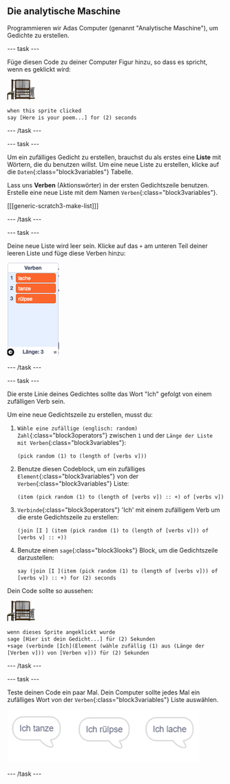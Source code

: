 ## Die analytische Maschine

Programmieren wir Adas Computer (genannt "Analytische Maschine"), um Gedichte zu erstellen.

\--- task \---

Füge diesen Code zu deiner Computer Figur hinzu, so dass es spricht, wenn es geklickt wird:

![Computer Sprite](images/computer-sprite.png)

```blocks3
when this sprite clicked
say [Here is your poem...] for (2) seconds
```

\--- /task \---

\--- task \---

Um ein zufälliges Gedicht zu erstellen, brauchst du als erstes eine **Liste** mit Wörtern, die du benutzen willst. Um eine neue Liste zu erstellen, klicke auf die `Daten`{:class="block3variables"} Tabelle.

Lass uns **Verben** (Aktionswörter) in der ersten Gedichtszeile benutzen. Erstelle eine neue Liste mit dem Namen `Verben`{:class="block3variables"}.

[[[generic-scratch3-make-list]]]

\--- /task \---

\--- task \---

Deine neue Liste wird leer sein. Klicke auf das `+` am unteren Teil deiner leeren Liste und füge diese Verben hinzu:

![Liste mit dem + hervorgehobenen](images/poetry-verbs-annotated.png)

\--- /task \---

\--- task \---

Die erste Linie deines Gedichtes sollte das Wort "Ich" gefolgt von einem zufälligen Verb sein.

Um eine neue Gedichtszeile zu erstellen, musst du:

1. `Wähle eine zufällige (englisch: random) Zahl`{:class="block3operators"} zwischen `1` und der `Länge der Liste mit Verben`{:class="block3variables"}:
    
    ```blocks3
    (pick random (1) to (length of [verbs v]))
    ```

2. Benutze diesen Codeblock, um ein zufälliges `Element`{:class="block3variables"} von der `Verben`{:class="block3variables"} Liste:
    
    ```blocks3
    (item (pick random (1) to (length of [verbs v]) :: +) of [verbs v])
    ```

3. `Verbinde`{:class="block3operators"} 'Ich' mit einem zufälligem Verb um die erste Gedichtszeile zu erstellen:
    
    ```blocks3
    (join [I ] (item (pick random (1) to (length of [verbs v])) of [verbs v] :: +))
    ```

4. Benutze einen `sage`{:class="block3looks"} Block, um die Gedichtszeile darzustellen:
    
    ```blocks3
    say (join [I ](item (pick random (1) to (length of [verbs v])) of [verbs v]) :: +) for (2) seconds
    ```

Dein Code sollte so aussehen:

![Computer Sprite](images/computer-sprite.png)

```blocks3
wenn dieses Sprite angeklickt wurde
sage [Hier ist dein Gedicht...] für (2) Sekunden
+sage (verbinde [Ich](Element (wähle zufällig (1) aus (Länge der [Verben v])) von [Verben v])) für (2) Sekunden
```

\--- /task \---

\--- task \---

Teste deinen Code ein paar Mal. Dein Computer sollte jedes Mal ein zufälliges Wort von der `Verben`{:class="block3variables"} Liste auswählen.

![3 Sprechblasen, die verschiedene Dinge sagen](images/poetry-random-test.png)

\--- /task \---